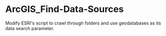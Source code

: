 ArcGIS_Find-Data-Sources
========================

Modify ESRI's script to crawl through folders and use geodatabases as its data search parameter.
